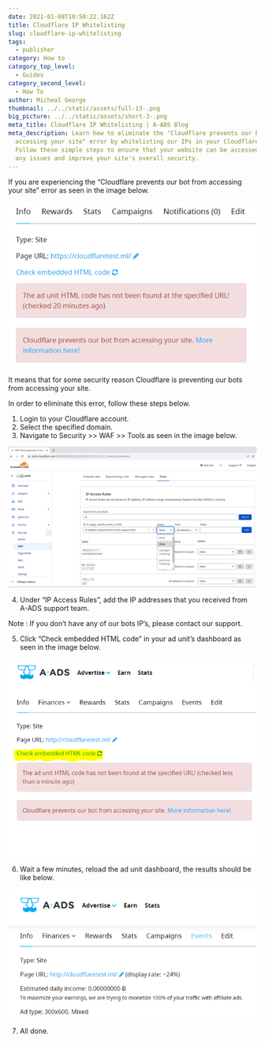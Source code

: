 ```yaml
---
date: 2021-01-08T10:50:22.162Z
title: Cloudflare IP Whitelisting
slug: cloudflare-ip-whitelisting
tags:
  - publisher
category: How to
category_top_level:
  - Guides
category_second_level:
  - How To
author: Micheal George
thumbnail: ../../static/assets/full-13-.png
big_picture: ../../static/assets/short-3-.png
meta_title: Cloudflare IP Whitelisting | A-ADS Blog
meta_description: Learn how to eliminate the "Cloudflare prevents our bot from
  accessing your site" error by whitelisting our IPs in your Cloudflare account.
  Follow these simple steps to ensure that your website can be accessed without
  any issues and improve your site's overall security.
---
```

If you are experiencing the “Cloudflare prevents our bot from accessing your site” error as seen in the image below.

![Cloudflare prevents our bot from accessing your site](../../static/assets/screenshot_5.png "Cloudflare prevents our bot from accessing your site")

It means that for some security reason Cloudflare is preventing our bots from accessing your site.

In order to eliminate this error, follow these steps below.

1. Login to your Cloudflare account.
2. Select the specified domain.
3. Navigate to Security >> WAF >> Tools as seen in the image below.

![Cloudflare IP access rules](../../static/assets/cloudflare.png "Cloudflare IP access rules")

4. Under “IP Access Rules”, add the IP addresses that you received from A-ADS support team.

Note : If you don’t have any of our bots IP’s, please contact our support.

5. Click “Check embedded HTML code” in your ad unit’s dashboard as seen in the image below.

![Check embedded HTML code](../../static/assets/cloudflare-whitelisting-4.png "Check embedded HTML code")

6. Wait a few minutes, reload the ad unit dashboard, the results should be like below.

![Cloudflare whitelisting successful](../../static/assets/cloudflare-whitelisting-5.png "Cloudflare whitelisting successful")

7. All done.